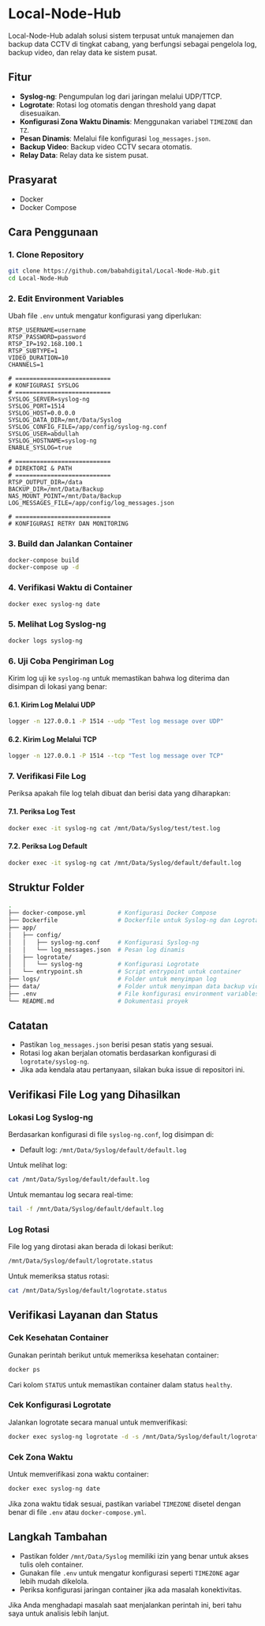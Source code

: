 # Local-Node-Hub

Local-Node-Hub adalah solusi sistem terpusat untuk manajemen dan backup data CCTV di tingkat cabang, yang berfungsi sebagai pengelola log, backup video, dan relay data ke sistem pusat.

## Fitur

- **Syslog-ng**: Pengumpulan log dari jaringan melalui UDP/TTCP.
- **Logrotate**: Rotasi log otomatis dengan threshold yang dapat disesuaikan.
- **Konfigurasi Zona Waktu Dinamis**: Menggunakan variabel `TIMEZONE` dan `TZ`.
- **Pesan Dinamis**: Melalui file konfigurasi `log_messages.json`.
- **Backup Video**: Backup video CCTV secara otomatis.
- **Relay Data**: Relay data ke sistem pusat.

## Prasyarat

- Docker
- Docker Compose

## Cara Penggunaan

### 1. Clone Repository

```bash
git clone https://github.com/babahdigital/Local-Node-Hub.git
cd Local-Node-Hub
```

### 2. Edit Environment Variables

Ubah file `.env` untuk mengatur konfigurasi yang diperlukan:

```properties
RTSP_USERNAME=username
RTSP_PASSWORD=password
RTSP_IP=192.168.100.1
RTSP_SUBTYPE=1
VIDEO_DURATION=10
CHANNELS=1

# ===========================
# KONFIGURASI SYSLOG
# ===========================
SYSLOG_SERVER=syslog-ng
SYSLOG_PORT=1514
SYSLOG_HOST=0.0.0.0
SYSLOG_DATA_DIR=/mnt/Data/Syslog
SYSLOG_CONFIG_FILE=/app/config/syslog-ng.conf
SYSLOG_USER=abdullah
SYSLOG_HOSTNAME=syslog-ng
ENABLE_SYSLOG=true

# ===========================
# DIREKTORI & PATH
# ===========================
RTSP_OUTPUT_DIR=/data
BACKUP_DIR=/mnt/Data/Backup
NAS_MOUNT_POINT=/mnt/Data/Backup
LOG_MESSAGES_FILE=/app/config/log_messages.json

# ===========================
# KONFIGURASI RETRY DAN MONITORING
```

### 3. Build dan Jalankan Container

```bash
docker-compose build
docker-compose up -d
```

### 4. Verifikasi Waktu di Container

```bash
docker exec syslog-ng date
```

### 5. Melihat Log Syslog-ng

```bash
docker logs syslog-ng
```

### 6. Uji Coba Pengiriman Log

Kirim log uji ke `syslog-ng` untuk memastikan bahwa log diterima dan disimpan di lokasi yang benar:

#### 6.1. Kirim Log Melalui UDP

```bash
logger -n 127.0.0.1 -P 1514 --udp "Test log message over UDP"
```

#### 6.2. Kirim Log Melalui TCP

```bash
logger -n 127.0.0.1 -P 1514 --tcp "Test log message over TCP"
```

### 7. Verifikasi File Log

Periksa apakah file log telah dibuat dan berisi data yang diharapkan:

#### 7.1. Periksa Log Test

```bash
docker exec -it syslog-ng cat /mnt/Data/Syslog/test/test.log
```

#### 7.2. Periksa Log Default

```bash
docker exec -it syslog-ng cat /mnt/Data/Syslog/default/default.log
```

## Struktur Folder

```bash
.
├── docker-compose.yml         # Konfigurasi Docker Compose
├── Dockerfile                 # Dockerfile untuk Syslog-ng dan Logrotate
├── app/
│   ├── config/
│   │   ├── syslog-ng.conf     # Konfigurasi Syslog-ng
│   │   └── log_messages.json  # Pesan log dinamis
│   ├── logrotate/
│   │   └── syslog-ng          # Konfigurasi Logrotate
│   └── entrypoint.sh          # Script entrypoint untuk container
├── logs/                      # Folder untuk menyimpan log
├── data/                      # Folder untuk menyimpan data backup video
├── .env                       # File konfigurasi environment variables
└── README.md                  # Dokumentasi proyek
```

## Catatan

- Pastikan `log_messages.json` berisi pesan statis yang sesuai.
- Rotasi log akan berjalan otomatis berdasarkan konfigurasi di `logrotate/syslog-ng`.
- Jika ada kendala atau pertanyaan, silakan buka issue di repositori ini.

## Verifikasi File Log yang Dihasilkan

### Lokasi Log Syslog-ng

Berdasarkan konfigurasi di file `syslog-ng.conf`, log disimpan di:
- Default log: `/mnt/Data/Syslog/default/default.log`

Untuk melihat log:

```bash
cat /mnt/Data/Syslog/default/default.log
```

Untuk memantau log secara real-time:

```bash
tail -f /mnt/Data/Syslog/default/default.log
```

### Log Rotasi

File log yang dirotasi akan berada di lokasi berikut:

```bash
/mnt/Data/Syslog/default/logrotate.status
```

Untuk memeriksa status rotasi:

```bash
cat /mnt/Data/Syslog/default/logrotate.status
```

## Verifikasi Layanan dan Status

### Cek Kesehatan Container

Gunakan perintah berikut untuk memeriksa kesehatan container:

```bash
docker ps
```

Cari kolom `STATUS` untuk memastikan container dalam status `healthy`.

### Cek Konfigurasi Logrotate

Jalankan logrotate secara manual untuk memverifikasi:

```bash
docker exec syslog-ng logrotate -d -s /mnt/Data/Syslog/default/logrotate.status /etc/logrotate.d/syslog-ng
```

### Cek Zona Waktu

Untuk memverifikasi zona waktu container:

```bash
docker exec syslog-ng date
```

Jika zona waktu tidak sesuai, pastikan variabel `TIMEZONE` disetel dengan benar di file `.env` atau `docker-compose.yml`.

## Langkah Tambahan

- Pastikan folder `/mnt/Data/Syslog` memiliki izin yang benar untuk akses tulis oleh container.
- Gunakan file `.env` untuk mengatur konfigurasi seperti `TIMEZONE` agar lebih mudah dikelola.
- Periksa konfigurasi jaringan container jika ada masalah konektivitas.

Jika Anda menghadapi masalah saat menjalankan perintah ini, beri tahu saya untuk analisis lebih lanjut.
